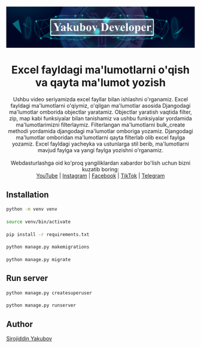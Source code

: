 ![logo jpg](banner.jpg "Logo")

<div align="center">
  <h1>Excel fayldagi ma'lumotlarni o'qish va qayta ma'lumot yozish</h1>
</div>

<div align="center">
  Ushbu video seriyamizda excel fayllar bilan ishlashni o'rganamiz. Excel fayldagi ma'lumotlarni o'qiymiz, o'qilgan ma'lumotlar asosida Djangodagi ma'lumotlar omborida objectlar yaratamiz. Objectlar yaratish vaqtida filter, zip, map kabi funksiyalar bilan tanishamiz va ushbu funksiyalar yordamida ma'lumotlarimizni filterlaymiz. Filterlangan ma'lumotlarni bulk_create methodi yordamida djangodagi ma'lumotlar omboriga yozamiz. Djangodagi ma'lumotlar omboridan ma'lumotlarni qayta filterlab olib excel faylga yozamiz. Excel fayldagi yacheyka va ustunlarga stil berib, ma'lumotlarni mavjud faylga va yangi faylga yozishni o'rganamiz.
</div>

<br>

<div align="center">
  Webdasturlashga oid ko'proq yangiliklardan xabardor bo'lish uchun bizni kuzatib boring: <br>
  <a target="_blank" href="https://www.youtube.com/channel/UCeJ6Sc3SaKKArAurnCwlJBw">YouTube</a>
  <span> | </span>
  <a target="_blank" href="https://www.instagram.com/yakubovdeveloper">Instagram</a>
  <span> | </span>
  <a target="_blank" href="https://www.facebook.com/yakubovdeveloper">Facebook</a>
  <span> | </span>
  <a target="_blank" href="https://www.tiktok.com/@yakubovdeveloper">TikTok</a>
  <span> | </span>
  <a target="_blank" href="https://t.me/yakubovdeveloper">Telegram</a>
</div>

## Installation

```bash
python -m venv venv

source venv/bin/activate

pip install -r requirements.txt

python manage.py makemigrations

python manage.py migrate
```

## Run server

```bash
python manage.py createsuperuser

python manage.py runserver
```

## Author
[Sirojiddin Yakubov](https://t.me/Sirojiddin_Yakubov)